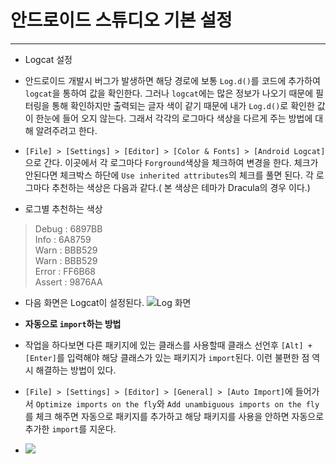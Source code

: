 
# 안드로이드 스튜디오 기본 설정

----------


 * Logcat 설정
  * 안드로이드 개발시 버그가 발생하면 해당 경로에 보통 `Log.d()`를 코드에 추가하여 `logcat`을 통하여 값을 확인한다. 그러나 `logcat`에는 많은 정보가 나오기 때문에 필터링을 통해 확인하지만 출력되는 글자 색이 같기 때문에 내가 `Log.d()`로 확인한 값이 한눈에 들어 오지 않는다. 그래서 각각의 로그마다 색상을 다르게 주는 방법에 대해 알려주려고 한다.
  * `[File] > [Settings] > [Editor] > [Color & Fonts] > [Android Logcat]`으로 간다. 이곳에서 각 로그마다 `Forground`색상을 체크하여 변경을 한다.  체크가 안된다면 체크박스 하단에 `Use inherited attributes`의 체크를 풀면 된다. 각 로그마다 추천하는 색상은 다음과 같다.( 본 색상은 테마가 Dracula의 경우 이다.)
 
  * 로그별 추천하는 색상
> Debug : 6897BB  
> Info : 6A8759   
> Warn : BBB529   
> Warn : BBB529   
> Error : FF6B68   
> Assert : 9876AA

  * 다음 화면은 Logcat이 설정된다.
![Log 화면](https://github.com/juniair/Android-Development-Tips/juniair/master/screenshot/logcat.PNG)

 *  **자동으로 `import`하는 방법** 

  * 작업을 하다보면 다른 패키지에 있는 클래스를 사용할때 클래스 선언후 `[Alt] + [Enter]`를 입력해야  해당 클래스가 있는 패키지가 `import`된다. 이런 불편한 점 역시 해결하는 방법이 있다.
  * `[File] > [Settings] > [Editor] > [General] > [Auto Import]`에 들어가서 `Optimize imports on the fly`와 `Add unambiguous imports on the fly`를 체크 해주면 자동으로 패키지를 추가하고 해당 패키지를 사용을 안하면 자동으로 추가한 `import`를 지운다. 
  * ![](https://github.com/juniair/Android-Development-Tips/juniair/master/screenshot/autoimport.PNG)
